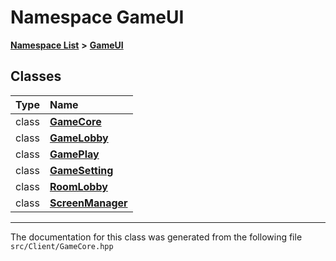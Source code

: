 

# Namespace GameUI



[**Namespace List**](namespaces.md) **>** [**GameUI**](namespaceGameUI.md)




















## Classes

| Type | Name |
| ---: | :--- |
| class | [**GameCore**](classGameUI_1_1GameCore.md) <br> |
| class | [**GameLobby**](classGameUI_1_1GameLobby.md) <br> |
| class | [**GamePlay**](classGameUI_1_1GamePlay.md) <br> |
| class | [**GameSetting**](classGameUI_1_1GameSetting.md) <br> |
| class | [**RoomLobby**](classGameUI_1_1RoomLobby.md) <br> |
| class | [**ScreenManager**](classGameUI_1_1ScreenManager.md) <br> |



















































------------------------------
The documentation for this class was generated from the following file `src/Client/GameCore.hpp`

